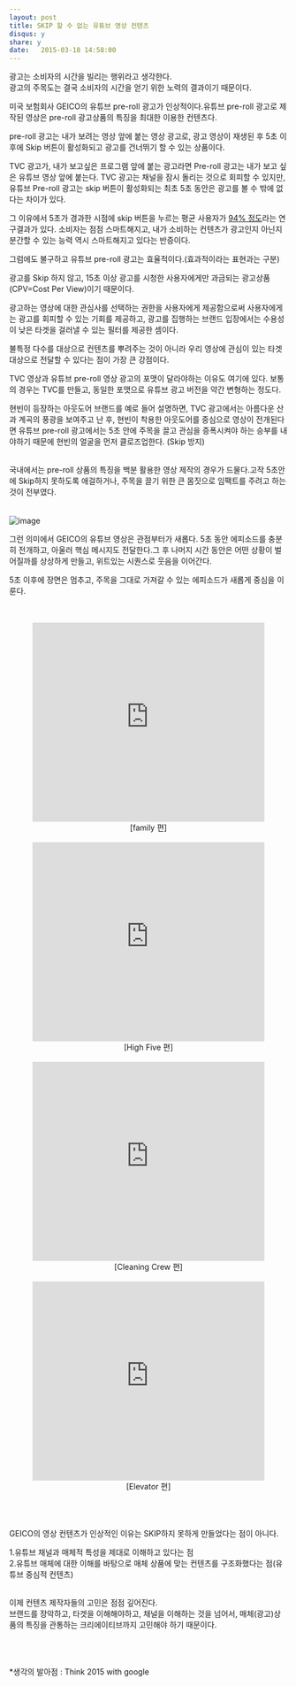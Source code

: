 ```yaml
---
layout: post
title: SKIP 할 수 없는 유튜브 영상 컨텐츠
disqus: y
share: y
date:   2015-03-18 14:58:00
---
```



광고는 소비자의 시간을 빌리는 행위라고 생각한다. </br>
광고의 주목도는 결국 소비자의 시간을 얻기 위한 노력의 결과이기 때문이다. </br>

미국 보험회사 GEICO의 유튜브 pre-roll 광고가 인상적이다.유튜브 pre-roll 광고로 제작된 영상은 pre-roll 광고상품의 특징을 최대한 이용한 컨텐츠다. </br>

pre-roll 광고는 내가 보려는 영상 앞에 붙는 영상 광고로, 광고 영상이 재생된 후 5초 이후에 Skip 버튼이 활성화되고 광고를 건너뛰기 할 수 있는 상품이다. 

TVC 광고가, 내가 보고싶은 프로그램 앞에 붙는 광고라면 Pre-roll 광고는 내가 보고 싶은 유튜브 영상 앞에 붙는다. TVC 광고는 채널을 잠시 돌리는 것으로 회피할 수 있지만, 유튜브 Pre-roll 광고는 skip 버튼이 활성화되는 최초 5초 동안은 광고를 볼 수 밖에 없다는 차이가 있다. </br> 

그 이유에서 5초가 경과한 시점에 skip 버튼을 누르는 평균 사용자가 [94% 정도](http://blog.teads.tv/2014/07/are-unskippable-pre-roll-ads-missing-the-point.html)라는 연구결과가 있다. 소비자는 점점 스마트해지고, 내가 소비하는 컨텐츠가 광고인지 아닌지 분간할 수 있는 능력 역시 스마트해지고 있다는 반증이다.</br>

그럼에도 불구하고 유튜브 pre-roll 광고는 효율적이다.(효과적이라는 표현과는 구분) 

광고를 Skip 하지 않고, 15초 이상 광고를 시청한 사용자에게만 과금되는 광고상품(CPV=Cost Per View)이기 때문이다.

광고하는 영상에 대한 관심사를 선택하는 권한을 사용자에게 제공함으로써 사용자에게는 광고를 회피할 수 있는 기회를 제공하고, 광고를 집행하는 브랜드 입장에서는 수용성이 낮은 타겟을 걸러낼 수 있는 필터를 제공한 셈이다. 

불특정 다수를 대상으로 컨텐츠를 뿌려주는 것이 아니라 우리 영상에 관심이 있는 타겟 대상으로 전달할 수 있다는 점이 가장 큰 강점이다. </br>

TVC 영상과 유튜브 pre-roll 영상 광고의 포맷이 달라야하는 이유도 여기에 있다. 보통의 경우는 TVC를 만들고, 동일한 포맷으로 유튜브 광고 버전을 약간 변형하는 정도다. 

현빈이 등장하는 아웃도어 브랜드를 예로 들어 설명하면, TVC 광고에서는 아름다운 산과 계곡의 풍광을 보여주고 난 후, 현빈이 착용한 아웃도어를 중심으로 영상이 전개된다면 유튜브 pre-roll 광고에서는 5초 안에 주목을 끌고 관심을 증폭시켜야 하는 승부를 내야하기 때문에 현빈의 얼굴을 먼저 클로즈업한다. (Skip 방지)</br></br>

국내에서는 pre-roll 상품의 특징을 백분 활용한 영상 제작의 경우가 드물다.고작 5초안에 Skip하지 못하도록 애걸하거나, 주목을 끌기 위한 큰 몸짓으로 임팩트를 주려고 하는 것이 전부였다. </br>
</br></br>
![image](http://beatshon.github.io/images/geico.jpg)

그런 의미에서 GEICO의 유튜브 영상은 관점부터가 새롭다. 5초 동안 에피소드를 충분히 전개하고, 아울러 핵심 메시지도 전달한다.그 후 나머지 시간 동안은 어떤 상황이 벌어질까를 상상하게 만들고, 위트있는 시퀀스로 웃음을 이어간다. 

5초 이후에 장면은 멈추고, 주목을 그대로 가져갈 수 있는 에피소드가 새롭게 중심을 이룬다. </br></br></br>


<center>
<embed src="http://www.youtube.com/v/pvcj9xptNOQ?version=3&amp;hl=ko_KR&amp;vq=hd720" type="application/x-shockwave-flash" width="420" height="360" ="always" allowfullscreen="true"></embed>
</br>
[family 편]
</center></br>


<center>
<embed src="http://www.youtube.com/v/8Dvx060Rx3g?version=3&amp;hl=ko_KR&amp;vq=hd720" type="application/x-shockwave-flash" width="420" height="360" ="always" allowfullscreen="true"></embed>
</br>
[High Five 편]
</center></br>

<center>
<embed src="http://www.youtube.com/v/Xmzm1JCOqtU?version=3&amp;hl=ko_KR&amp;vq=hd720" type="application/x-shockwave-flash" width="420" height="360" ="always" allowfullscreen="true"></embed>
</br>
[Cleaning Crew 편]
</center></br>

<center>
<embed src="http://www.youtube.com/v/vSpGEjdIN1Y?version=3&amp;hl=ko_KR&amp;vq=hd720" type="application/x-shockwave-flash" width="420" height="360" ="always" allowfullscreen="true"></embed>
</br>
[Elevator 편]
</center></br>
</br></br>

GEICO의 영상 컨텐츠가 인상적인 이유는 SKIP하지 못하게 만들었다는 점이 아니다. 

1.유튜브 채널과 매체적 특성을 제대로 이해하고 있다는 점 </br>
2.유튜브 매체에 대한 이해를 바탕으로 매체 상품에 맞는 컨텐츠를 구조화했다는 점(유튜브 중심적 컨텐츠)</br></br>

이제 컨텐츠 제작자들의 고민은 점점 깊어진다. </br>
브랜드를 장악하고, 타겟을 이해해야하고, 채널을 이해하는 것을 넘어서, 매체(광고)상품의 특징을 관통하는 크리에이티브까지 고민해야 하기 때문이다. </br></br></br></br>

*생각의 발아점 : Think 2015 with google 